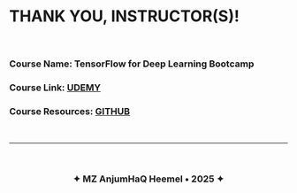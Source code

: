 # THANK YOU, INSTRUCTOR(S)!

<br>

### Course Name: TensorFlow for Deep Learning Bootcamp

### Course Link: [UDEMY](https://www.udemy.com/course/tensorflow-developer-certificate-machine-learning-zero-to-mastery)

### Course Resources: [GITHUB](https://github.com/mrdbourke/tensorflow-deep-learning)

<br>

---

<br>

<h3 align="center"><strong>✦ MZ AnjumHaQ Heemel • 2025 ✦</strong></h3>
